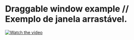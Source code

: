 # Draggable window example // Exemplo de janela arrastável.

[![Watch the video](https://i.imgur.com/3GnraRT.png)](https://www.youtube.com/watch?v=diLLb1S5anA)
